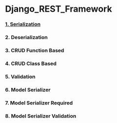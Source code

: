# Django_REST_Framework

### [1. Serialization](https://github.com/MdAfsarHossain/Django_REST_Framework/tree/main/1.%20Serialization/gs1)
### 2. Deserialization
### 3. CRUD Function Based
### 4. CRUD Class Based
### 5. Validation
### 6. Model Serializer
### 7. Model Serializer Required
### 8. Model Serializer Validation